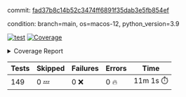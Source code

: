 commit: [fad37b8c14b52c3474ff6891f35dab3e5fb854ef](https://github.com/rcmdnk/homebrew-file/tree/fad37b8c14b52c3474ff6891f35dab3e5fb854ef)

condition: branch=main, os=macos-12, python_version=3.9

[![test](https://github.com/rcmdnk/homebrew-file/actions/workflows/test.yml/badge.svg)](https://github.com/rcmdnk/homebrew-file/actions/runs/4397368139)
<a href="https://github.com/rcmdnk/homebrew-file/blob/fad37b8c14b52c3474ff6891f35dab3e5fb854ef/README.md"><img alt="Coverage" src="https://img.shields.io/badge/Coverage-53%25-orange.svg" /></a><details><summary>Coverage Report </summary><table><tr><th>File</th><th>Stmts</th><th>Miss</th><th>Cover</th><th>Missing</th></tr><tbody><tr><td colspan="5"><b>bin</b></td></tr><tr><td>&nbsp; &nbsp;<a href="https://github.com/rcmdnk/homebrew-file/blob/fad37b8c14b52c3474ff6891f35dab3e5fb854ef/bin/brew-file">brew-file</a></td><td>1876</td><td>875</td><td>53%</td><td><a href="https://github.com/rcmdnk/homebrew-file/blob/fad37b8c14b52c3474ff6891f35dab3e5fb854ef/bin/brew-file#L43-L58">43&ndash;58</a>, <a href="https://github.com/rcmdnk/homebrew-file/blob/fad37b8c14b52c3474ff6891f35dab3e5fb854ef/bin/brew-file#L63-L65">63&ndash;65</a>, <a href="https://github.com/rcmdnk/homebrew-file/blob/fad37b8c14b52c3474ff6891f35dab3e5fb854ef/bin/brew-file#L153">153</a>, <a href="https://github.com/rcmdnk/homebrew-file/blob/fad37b8c14b52c3474ff6891f35dab3e5fb854ef/bin/brew-file#L266">266</a>, <a href="https://github.com/rcmdnk/homebrew-file/blob/fad37b8c14b52c3474ff6891f35dab3e5fb854ef/bin/brew-file#L285">285</a>, <a href="https://github.com/rcmdnk/homebrew-file/blob/fad37b8c14b52c3474ff6891f35dab3e5fb854ef/bin/brew-file#L300">300</a>, <a href="https://github.com/rcmdnk/homebrew-file/blob/fad37b8c14b52c3474ff6891f35dab3e5fb854ef/bin/brew-file#L321">321</a>, <a href="https://github.com/rcmdnk/homebrew-file/blob/fad37b8c14b52c3474ff6891f35dab3e5fb854ef/bin/brew-file#L341">341</a>, <a href="https://github.com/rcmdnk/homebrew-file/blob/fad37b8c14b52c3474ff6891f35dab3e5fb854ef/bin/brew-file#L344-L347">344&ndash;347</a>, <a href="https://github.com/rcmdnk/homebrew-file/blob/fad37b8c14b52c3474ff6891f35dab3e5fb854ef/bin/brew-file#L361-L366">361&ndash;366</a>, <a href="https://github.com/rcmdnk/homebrew-file/blob/fad37b8c14b52c3474ff6891f35dab3e5fb854ef/bin/brew-file#L404-L409">404&ndash;409</a>, <a href="https://github.com/rcmdnk/homebrew-file/blob/fad37b8c14b52c3474ff6891f35dab3e5fb854ef/bin/brew-file#L419-L430">419&ndash;430</a>, <a href="https://github.com/rcmdnk/homebrew-file/blob/fad37b8c14b52c3474ff6891f35dab3e5fb854ef/bin/brew-file#L619">619</a>, <a href="https://github.com/rcmdnk/homebrew-file/blob/fad37b8c14b52c3474ff6891f35dab3e5fb854ef/bin/brew-file#L621">621</a>, <a href="https://github.com/rcmdnk/homebrew-file/blob/fad37b8c14b52c3474ff6891f35dab3e5fb854ef/bin/brew-file#L623">623</a>, <a href="https://github.com/rcmdnk/homebrew-file/blob/fad37b8c14b52c3474ff6891f35dab3e5fb854ef/bin/brew-file#L640-L644">640&ndash;644</a>, <a href="https://github.com/rcmdnk/homebrew-file/blob/fad37b8c14b52c3474ff6891f35dab3e5fb854ef/bin/brew-file#L657-L662">657&ndash;662</a>, <a href="https://github.com/rcmdnk/homebrew-file/blob/fad37b8c14b52c3474ff6891f35dab3e5fb854ef/bin/brew-file#L672">672</a>, <a href="https://github.com/rcmdnk/homebrew-file/blob/fad37b8c14b52c3474ff6891f35dab3e5fb854ef/bin/brew-file#L688">688</a>, <a href="https://github.com/rcmdnk/homebrew-file/blob/fad37b8c14b52c3474ff6891f35dab3e5fb854ef/bin/brew-file#L692-L696">692&ndash;696</a>, <a href="https://github.com/rcmdnk/homebrew-file/blob/fad37b8c14b52c3474ff6891f35dab3e5fb854ef/bin/brew-file#L714-L728">714&ndash;728</a>, <a href="https://github.com/rcmdnk/homebrew-file/blob/fad37b8c14b52c3474ff6891f35dab3e5fb854ef/bin/brew-file#L821-L836">821&ndash;836</a>, <a href="https://github.com/rcmdnk/homebrew-file/blob/fad37b8c14b52c3474ff6891f35dab3e5fb854ef/bin/brew-file#L860">860</a>, <a href="https://github.com/rcmdnk/homebrew-file/blob/fad37b8c14b52c3474ff6891f35dab3e5fb854ef/bin/brew-file#L871-L872">871&ndash;872</a>, <a href="https://github.com/rcmdnk/homebrew-file/blob/fad37b8c14b52c3474ff6891f35dab3e5fb854ef/bin/brew-file#L880">880</a>, <a href="https://github.com/rcmdnk/homebrew-file/blob/fad37b8c14b52c3474ff6891f35dab3e5fb854ef/bin/brew-file#L893-L898">893&ndash;898</a>, <a href="https://github.com/rcmdnk/homebrew-file/blob/fad37b8c14b52c3474ff6891f35dab3e5fb854ef/bin/brew-file#L902-L904">902&ndash;904</a>, <a href="https://github.com/rcmdnk/homebrew-file/blob/fad37b8c14b52c3474ff6891f35dab3e5fb854ef/bin/brew-file#L908-L911">908&ndash;911</a>, <a href="https://github.com/rcmdnk/homebrew-file/blob/fad37b8c14b52c3474ff6891f35dab3e5fb854ef/bin/brew-file#L1004-L1006">1004&ndash;1006</a>, <a href="https://github.com/rcmdnk/homebrew-file/blob/fad37b8c14b52c3474ff6891f35dab3e5fb854ef/bin/brew-file#L1009">1009</a>, <a href="https://github.com/rcmdnk/homebrew-file/blob/fad37b8c14b52c3474ff6891f35dab3e5fb854ef/bin/brew-file#L1015">1015</a>, <a href="https://github.com/rcmdnk/homebrew-file/blob/fad37b8c14b52c3474ff6891f35dab3e5fb854ef/bin/brew-file#L1038-L1041">1038&ndash;1041</a>, <a href="https://github.com/rcmdnk/homebrew-file/blob/fad37b8c14b52c3474ff6891f35dab3e5fb854ef/bin/brew-file#L1103">1103</a>, <a href="https://github.com/rcmdnk/homebrew-file/blob/fad37b8c14b52c3474ff6891f35dab3e5fb854ef/bin/brew-file#L1132">1132</a>, <a href="https://github.com/rcmdnk/homebrew-file/blob/fad37b8c14b52c3474ff6891f35dab3e5fb854ef/bin/brew-file#L1163">1163</a>, <a href="https://github.com/rcmdnk/homebrew-file/blob/fad37b8c14b52c3474ff6891f35dab3e5fb854ef/bin/brew-file#L1166">1166</a>, <a href="https://github.com/rcmdnk/homebrew-file/blob/fad37b8c14b52c3474ff6891f35dab3e5fb854ef/bin/brew-file#L1178">1178</a>, <a href="https://github.com/rcmdnk/homebrew-file/blob/fad37b8c14b52c3474ff6891f35dab3e5fb854ef/bin/brew-file#L1180">1180</a>, <a href="https://github.com/rcmdnk/homebrew-file/blob/fad37b8c14b52c3474ff6891f35dab3e5fb854ef/bin/brew-file#L1211">1211</a>, <a href="https://github.com/rcmdnk/homebrew-file/blob/fad37b8c14b52c3474ff6891f35dab3e5fb854ef/bin/brew-file#L1216-L1219">1216&ndash;1219</a>, <a href="https://github.com/rcmdnk/homebrew-file/blob/fad37b8c14b52c3474ff6891f35dab3e5fb854ef/bin/brew-file#L1221-L1224">1221&ndash;1224</a>, <a href="https://github.com/rcmdnk/homebrew-file/blob/fad37b8c14b52c3474ff6891f35dab3e5fb854ef/bin/brew-file#L1253-L1263">1253&ndash;1263</a>, <a href="https://github.com/rcmdnk/homebrew-file/blob/fad37b8c14b52c3474ff6891f35dab3e5fb854ef/bin/brew-file#L1266-L1269">1266&ndash;1269</a>, <a href="https://github.com/rcmdnk/homebrew-file/blob/fad37b8c14b52c3474ff6891f35dab3e5fb854ef/bin/brew-file#L1272-L1278">1272&ndash;1278</a>, <a href="https://github.com/rcmdnk/homebrew-file/blob/fad37b8c14b52c3474ff6891f35dab3e5fb854ef/bin/brew-file#L1284">1284</a>, <a href="https://github.com/rcmdnk/homebrew-file/blob/fad37b8c14b52c3474ff6891f35dab3e5fb854ef/bin/brew-file#L1290">1290</a>, <a href="https://github.com/rcmdnk/homebrew-file/blob/fad37b8c14b52c3474ff6891f35dab3e5fb854ef/bin/brew-file#L1296-L1301">1296&ndash;1301</a>, <a href="https://github.com/rcmdnk/homebrew-file/blob/fad37b8c14b52c3474ff6891f35dab3e5fb854ef/bin/brew-file#L1312-L1334">1312&ndash;1334</a>, <a href="https://github.com/rcmdnk/homebrew-file/blob/fad37b8c14b52c3474ff6891f35dab3e5fb854ef/bin/brew-file#L1362">1362</a>, <a href="https://github.com/rcmdnk/homebrew-file/blob/fad37b8c14b52c3474ff6891f35dab3e5fb854ef/bin/brew-file#L1378-L1385">1378&ndash;1385</a>, <a href="https://github.com/rcmdnk/homebrew-file/blob/fad37b8c14b52c3474ff6891f35dab3e5fb854ef/bin/brew-file#L1390-L1409">1390&ndash;1409</a>, <a href="https://github.com/rcmdnk/homebrew-file/blob/fad37b8c14b52c3474ff6891f35dab3e5fb854ef/bin/brew-file#L1414-L1418">1414&ndash;1418</a>, <a href="https://github.com/rcmdnk/homebrew-file/blob/fad37b8c14b52c3474ff6891f35dab3e5fb854ef/bin/brew-file#L1432-L1479">1432&ndash;1479</a>, <a href="https://github.com/rcmdnk/homebrew-file/blob/fad37b8c14b52c3474ff6891f35dab3e5fb854ef/bin/brew-file#L1482-L1513">1482&ndash;1513</a>, <a href="https://github.com/rcmdnk/homebrew-file/blob/fad37b8c14b52c3474ff6891f35dab3e5fb854ef/bin/brew-file#L1518-L1550">1518&ndash;1550</a>, <a href="https://github.com/rcmdnk/homebrew-file/blob/fad37b8c14b52c3474ff6891f35dab3e5fb854ef/bin/brew-file#L1555-L1637">1555&ndash;1637</a>, <a href="https://github.com/rcmdnk/homebrew-file/blob/fad37b8c14b52c3474ff6891f35dab3e5fb854ef/bin/brew-file#L1640-L1648">1640&ndash;1648</a>, <a href="https://github.com/rcmdnk/homebrew-file/blob/fad37b8c14b52c3474ff6891f35dab3e5fb854ef/bin/brew-file#L1661">1661</a>, <a href="https://github.com/rcmdnk/homebrew-file/blob/fad37b8c14b52c3474ff6891f35dab3e5fb854ef/bin/brew-file#L1666">1666</a>, <a href="https://github.com/rcmdnk/homebrew-file/blob/fad37b8c14b52c3474ff6891f35dab3e5fb854ef/bin/brew-file#L1671-L1710">1671&ndash;1710</a>, <a href="https://github.com/rcmdnk/homebrew-file/blob/fad37b8c14b52c3474ff6891f35dab3e5fb854ef/bin/brew-file#L1714-L1824">1714&ndash;1824</a>, <a href="https://github.com/rcmdnk/homebrew-file/blob/fad37b8c14b52c3474ff6891f35dab3e5fb854ef/bin/brew-file#L1834-L1846">1834&ndash;1846</a>, <a href="https://github.com/rcmdnk/homebrew-file/blob/fad37b8c14b52c3474ff6891f35dab3e5fb854ef/bin/brew-file#L1850">1850</a>, <a href="https://github.com/rcmdnk/homebrew-file/blob/fad37b8c14b52c3474ff6891f35dab3e5fb854ef/bin/brew-file#L1857-L1937">1857&ndash;1937</a>, <a href="https://github.com/rcmdnk/homebrew-file/blob/fad37b8c14b52c3474ff6891f35dab3e5fb854ef/bin/brew-file#L1944-L1985">1944&ndash;1985</a>, <a href="https://github.com/rcmdnk/homebrew-file/blob/fad37b8c14b52c3474ff6891f35dab3e5fb854ef/bin/brew-file#L1988-L1995">1988&ndash;1995</a>, <a href="https://github.com/rcmdnk/homebrew-file/blob/fad37b8c14b52c3474ff6891f35dab3e5fb854ef/bin/brew-file#L1999-L2000">1999&ndash;2000</a>, <a href="https://github.com/rcmdnk/homebrew-file/blob/fad37b8c14b52c3474ff6891f35dab3e5fb854ef/bin/brew-file#L2005-L2049">2005&ndash;2049</a>, <a href="https://github.com/rcmdnk/homebrew-file/blob/fad37b8c14b52c3474ff6891f35dab3e5fb854ef/bin/brew-file#L2055-L2091">2055&ndash;2091</a>, <a href="https://github.com/rcmdnk/homebrew-file/blob/fad37b8c14b52c3474ff6891f35dab3e5fb854ef/bin/brew-file#L2094-L2100">2094&ndash;2100</a>, <a href="https://github.com/rcmdnk/homebrew-file/blob/fad37b8c14b52c3474ff6891f35dab3e5fb854ef/bin/brew-file#L2104-L2112">2104&ndash;2112</a>, <a href="https://github.com/rcmdnk/homebrew-file/blob/fad37b8c14b52c3474ff6891f35dab3e5fb854ef/bin/brew-file#L2132-L2134">2132&ndash;2134</a>, <a href="https://github.com/rcmdnk/homebrew-file/blob/fad37b8c14b52c3474ff6891f35dab3e5fb854ef/bin/brew-file#L2138">2138</a>, <a href="https://github.com/rcmdnk/homebrew-file/blob/fad37b8c14b52c3474ff6891f35dab3e5fb854ef/bin/brew-file#L2142-L2150">2142&ndash;2150</a>, <a href="https://github.com/rcmdnk/homebrew-file/blob/fad37b8c14b52c3474ff6891f35dab3e5fb854ef/bin/brew-file#L2160-L2329">2160&ndash;2329</a>, <a href="https://github.com/rcmdnk/homebrew-file/blob/fad37b8c14b52c3474ff6891f35dab3e5fb854ef/bin/brew-file#L2335-L2487">2335&ndash;2487</a>, <a href="https://github.com/rcmdnk/homebrew-file/blob/fad37b8c14b52c3474ff6891f35dab3e5fb854ef/bin/brew-file#L2515">2515</a>, <a href="https://github.com/rcmdnk/homebrew-file/blob/fad37b8c14b52c3474ff6891f35dab3e5fb854ef/bin/brew-file#L2540">2540</a>, <a href="https://github.com/rcmdnk/homebrew-file/blob/fad37b8c14b52c3474ff6891f35dab3e5fb854ef/bin/brew-file#L2621">2621</a>, <a href="https://github.com/rcmdnk/homebrew-file/blob/fad37b8c14b52c3474ff6891f35dab3e5fb854ef/bin/brew-file#L2626-L2637">2626&ndash;2637</a>, <a href="https://github.com/rcmdnk/homebrew-file/blob/fad37b8c14b52c3474ff6891f35dab3e5fb854ef/bin/brew-file#L2666-L2673">2666&ndash;2673</a>, <a href="https://github.com/rcmdnk/homebrew-file/blob/fad37b8c14b52c3474ff6891f35dab3e5fb854ef/bin/brew-file#L2698">2698</a>, <a href="https://github.com/rcmdnk/homebrew-file/blob/fad37b8c14b52c3474ff6891f35dab3e5fb854ef/bin/brew-file#L2710">2710</a>, <a href="https://github.com/rcmdnk/homebrew-file/blob/fad37b8c14b52c3474ff6891f35dab3e5fb854ef/bin/brew-file#L2726">2726</a>, <a href="https://github.com/rcmdnk/homebrew-file/blob/fad37b8c14b52c3474ff6891f35dab3e5fb854ef/bin/brew-file#L2740-L2744">2740&ndash;2744</a>, <a href="https://github.com/rcmdnk/homebrew-file/blob/fad37b8c14b52c3474ff6891f35dab3e5fb854ef/bin/brew-file#L2748-L2751">2748&ndash;2751</a>, <a href="https://github.com/rcmdnk/homebrew-file/blob/fad37b8c14b52c3474ff6891f35dab3e5fb854ef/bin/brew-file#L2754-L2757">2754&ndash;2757</a>, <a href="https://github.com/rcmdnk/homebrew-file/blob/fad37b8c14b52c3474ff6891f35dab3e5fb854ef/bin/brew-file#L2760-L2768">2760&ndash;2768</a>, <a href="https://github.com/rcmdnk/homebrew-file/blob/fad37b8c14b52c3474ff6891f35dab3e5fb854ef/bin/brew-file#L2797-L2804">2797&ndash;2804</a>, <a href="https://github.com/rcmdnk/homebrew-file/blob/fad37b8c14b52c3474ff6891f35dab3e5fb854ef/bin/brew-file#L2815-L2822">2815&ndash;2822</a>, <a href="https://github.com/rcmdnk/homebrew-file/blob/fad37b8c14b52c3474ff6891f35dab3e5fb854ef/bin/brew-file#L2903-L2905">2903&ndash;2905</a>, <a href="https://github.com/rcmdnk/homebrew-file/blob/fad37b8c14b52c3474ff6891f35dab3e5fb854ef/bin/brew-file#L2926">2926</a>, <a href="https://github.com/rcmdnk/homebrew-file/blob/fad37b8c14b52c3474ff6891f35dab3e5fb854ef/bin/brew-file#L2932">2932</a>, <a href="https://github.com/rcmdnk/homebrew-file/blob/fad37b8c14b52c3474ff6891f35dab3e5fb854ef/bin/brew-file#L2943-L3552">2943&ndash;3552</a>, <a href="https://github.com/rcmdnk/homebrew-file/blob/fad37b8c14b52c3474ff6891f35dab3e5fb854ef/bin/brew-file#L3556">3556</a></td></tr><tr><td><b>TOTAL</b></td><td><b>1876</b></td><td><b>875</b></td><td><b>53%</b></td><td>&nbsp;</td></tr></tbody></table></details>

| Tests | Skipped | Failures | Errors | Time |
| ----- | ------- | -------- | -------- | ------------------ |
| 149 | 0 :zzz: | 0 :x: | 0 :fire: | 11m 1s :stopwatch: |

